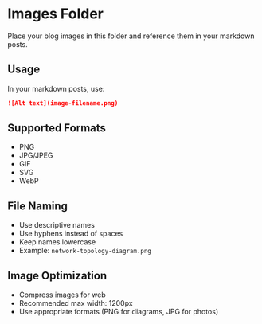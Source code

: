 # Images Folder

Place your blog images in this folder and reference them in your markdown posts.

## Usage

In your markdown posts, use:
```markdown
![Alt text](image-filename.png)
```

## Supported Formats
- PNG
- JPG/JPEG
- GIF
- SVG
- WebP

## File Naming
- Use descriptive names
- Use hyphens instead of spaces
- Keep names lowercase
- Example: `network-topology-diagram.png`

## Image Optimization
- Compress images for web
- Recommended max width: 1200px
- Use appropriate formats (PNG for diagrams, JPG for photos)